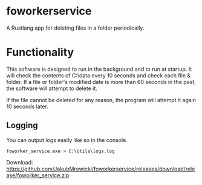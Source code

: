 # foworkerservice

A Rustlang app for deleting files in a folder periodically.

# Functionality

This software is designed to run in the background and to run at startup. It will check the contents of C:\data every 10 seconds and check each file & folder. If a file or folder's modified date is more than 60 seconds in the past, the software will attempt to delete it.

If the file cannot be deleted for any reason, the program will attempt it again 10 seconds later.

## Logging

You can output logs easily like so in the console.

`foworker_service.exe > C:\Utils\logs.log`

Download: https://github.com/JakubMrowicki/foworkerservice/releases/download/release/foworker_service.zip
